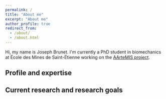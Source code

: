```yaml
---
permalink: /
title: "About me"
excerpt: "About me"
author_profile: true
redirect_from:
  - /about/
  - /about.html
---
```


Hi, my name is Joseph Brunet. I'm currently a PhD student in biomechanics at École des Mines de Saint-Étienne working on the <a href="https://www.emse.fr/~badel/Pierre_Badel___Soft_tissue_biomechanics/AArteMIS.html" target="\_blank">AArteMIS project</a>.  





Profile and expertise
------





Current research and research goals
------
